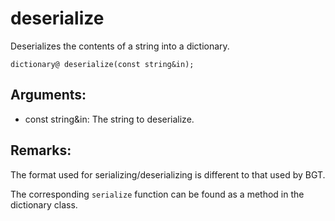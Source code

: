 # deserialize
Deserializes the contents of a string into a dictionary.

`dictionary@ deserialize(const string&in);`

## Arguments:
* const string&in: The string to deserialize.

## Remarks:
The format used for serializing/deserializing is different to that used by BGT.

The corresponding `serialize` function can be found as a method in the dictionary class.

